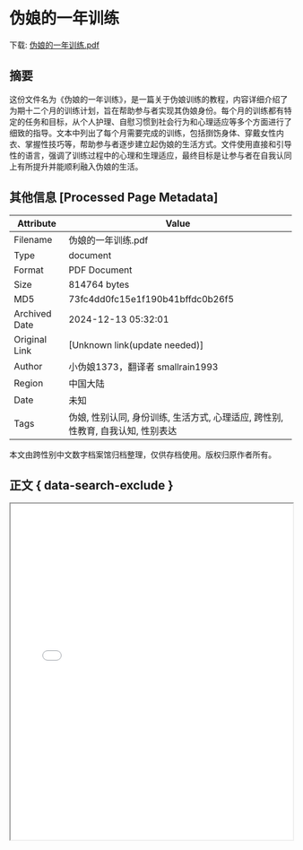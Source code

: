 # 伪娘的一年训练

<!-- tcd_download_link -->
下载: <a href="伪娘的一年训练.pdf" download>伪娘的一年训练.pdf</a>
<!-- tcd_download_link_end -->

## 摘要

<!-- tcd_abstract -->
这份文件名为《伪娘的一年训练》，是一篇关于伪娘训练的教程，内容详细介绍了为期十二个月的训练计划，旨在帮助参与者实现其伪娘身份。每个月的训练都有特定的任务和目标，从个人护理、自慰习惯到社会行为和心理适应等多个方面进行了细致的指导。文本中列出了每个月需要完成的训练，包括捯饬身体、穿戴女性内衣、掌握性技巧等，帮助参与者逐步建立起伪娘的生活方式。文件使用直接和引导性的语言，强调了训练过程中的心理和生理适应，最终目标是让参与者在自我认同上有所提升并能顺利融入伪娘的生活。

<!-- tcd_abstract_end -->

## 其他信息 [Processed Page Metadata]

| Attribute       | Value                                  |
|-----------------|----------------------------------------|
| Filename        | 伪娘的一年训练.pdf                             |
| Type            | document                                 |
| Format          | PDF Document                               |
| Size            | 814764 bytes                           |
| MD5             | 73fc4dd0fc15e1f190b41bffdc0b26f5                                  |
| Archived Date   | 2024-12-13 05:32:01                             |
| Original Link   | [Unknown link(update needed)]                         |
| Author          | 小伪娘1373，翻译者 smallrain1993                               |
| Region          | 中国大陆                               |
| Date            | 未知                                 |
| Tags            | 伪娘, 性别认同, 身份训练, 生活方式, 心理适应, 跨性别, 性教育, 自我认知, 性别表达                                 |

本文由跨性别中文数字档案馆归档整理，仅供存档使用。版权归原作者所有。


## 正文 { data-search-exclude }

<!-- tcd_main_text -->
<iframe src="../伪娘的一年训练.pdf" width="100%" height="600px">
    <p>无法显示PDF，请下载查看。</p>
</iframe>
<!-- tcd_main_text_end -->

